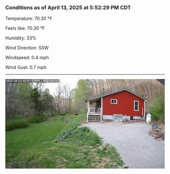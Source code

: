 ### Conditions as of April 13, 2025 at 5:52:29 PM CDT 

Temperature: 70.30 &deg;F

Feels like: 70.30 &deg;F

Humidity: 33%

Wind Direction: SSW

Windspeed: 0.4 mph

Wind Gust: 0.7 mph

---

<img src="./images/latest.jpeg"/>

